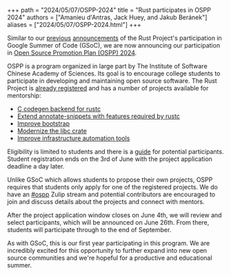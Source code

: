 +++
path = "2024/05/07/OSPP-2024"
title = "Rust participates in OSPP 2024"
authors = ["Amanieu d'Antras, Jack Huey, and Jakub Beránek"]
aliases = ["2024/05/07/OSPP-2024.html"]
+++

Similar to our [previous][gsoc-announcement] [announcements][gsoc-project-announcement] of the Rust Project's participation in Google Summer of Code (GSoC), we are now announcing our participation in [Open Source Promotion Plan (OSPP) 2024][ospp].

OSPP is a program organized in large part by The Institute of Software Chinese Academy of Sciences. Its goal is to encourage college students to participate in developing and maintaining open source software. The Rust Project is [already registered][community-page] and has a number of projects available for mentorship:

- [C codegen backend for rustc](https://summer-ospp.ac.cn/org/prodetail/241170274)
- [Extend annotate-snippets with features required by rustc](https://summer-ospp.ac.cn/org/prodetail/241170275)
- [Improve bootstrap](https://summer-ospp.ac.cn/org/prodetail/241170277)
- [Modernize the libc crate](https://summer-ospp.ac.cn/org/prodetail/241170528)
- [Improve infrastructure automation tools](https://summer-ospp.ac.cn/org/prodetail/241170529)

Eligibility is limited to students and there is a [guide](https://summer-ospp.ac.cn/help/en/student/) for potential participants. Student registration ends on the 3rd of June with the project application deadline a day later.

Unlike GSoC which allows students to propose their own projects, OSPP requires that students only apply for one of the registered projects. We do have an [#ospp][ospp-zulip] Zulip stream and potential contributors are encouraged to join and discuss details about the projects and connect with mentors.

After the project application window closes on June 4th, we will review and select participants, which will be announced on June 26th. From there, students will participate through to the end of September.

As with GSoC, this is our first year participating in this program. We are incredibly excited for this opportunity to further expand into new open source communities and we're hopeful for a productive and educational summer.

[gsoc-announcement]: https://blog.rust-lang.org/2024/02/21/Rust-participates-in-GSoC-2024.html
[gsoc-project-announcement]: https://blog.rust-lang.org/2024/05/01/gsoc-2024-selected-projects.html
[ospp]: https://summer-ospp.ac.cn/
[community-page]: https://summer-ospp.ac.cn/org/orgdetail/11769be7-d00a-4931-be95-13595ac181e4?lang=en
[ospp-zulip]: https://rust-lang.zulipchat.com/#narrow/stream/436418-ospp
